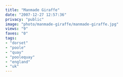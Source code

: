 ```yaml
---
title: "Manmade Giraffe"
date: "2007-12-27 12:57:36"
privacy: "public"
image: "photo/manmade-giraffe/manmade-giraffe.jpg"
views: "9"
faves: "0"
tags:
- "dorset"
- "poole"
- "quay"
- "poolequay"
- "england"
- "uk"
---
```


